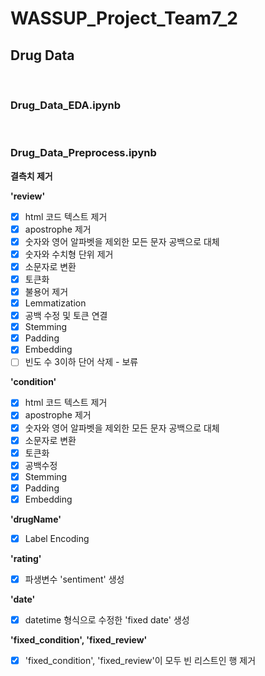 # WASSUP_Project_Team7_2
## Drug Data
<br/>

### Drug_Data_EDA.ipynb
<br/>

### Drug_Data_Preprocess.ipynb
**결측치 제거**

**'review'**
* [X] html 코드 텍스트 제거 
* [X] apostrophe 제거
* [X] 숫자와 영어 알파벳을 제외한 모든 문자 공백으로 대체
* [X] 숫자와 수치형 단위 제거
* [X] 소문자로 변환
* [X] 토큰화
* [X] 불용어 제거
* [X] Lemmatization
* [X] 공백 수정 및 토큰 연결
* [X] Stemming 
* [X] Padding
* [X] Embedding
* [ ] 빈도 수 3이하 단어 삭제 - 보류

**'condition'**
* [X] html 코드 텍스트 제거 
* [X] apostrophe 제거
* [X] 숫자와 영어 알파벳을 제외한 모든 문자 공백으로 대체
* [X] 소문자로 변환
* [X] 토큰화
* [X] 공백수정
* [X] Stemming 
* [X] Padding
* [X] Embedding

**'drugName'**
* [X] Label Encoding

**'rating'**
* [X] 파생변수 'sentiment' 생성

**'date'**
* [X] datetime 형식으로 수정한 'fixed date' 생성

**'fixed_condition', 'fixed_review'**
* [X] 'fixed_condition', 'fixed_review'이 모두 빈 리스트인 행 제거